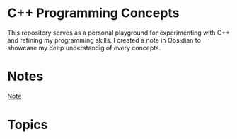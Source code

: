 # C++ Programming Concepts

This repository serves as a personal playground for experimenting with C++ and refining my programming skills. I created a 
note in Obsidian to showcase my deep understandig of every concepts.

# Notes
[Note](https://github.com/martonban/CPP_Programming/blob/main/01%20-%20Note/CPPVault/Welcome.md)


# Topics
